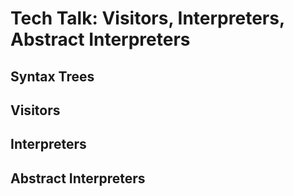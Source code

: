 # Tech Talk: Visitors, Interpreters, Abstract Interpreters

## Syntax Trees



## Visitors



## Interpreters



## Abstract Interpreters


